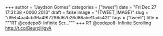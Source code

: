 
+++
author = "Jaydson Gomes"
categories = ["tweet"]
date = "Fri Dec 27 17:31:38 +0000 2013"
draft = false
image = "{TWEET_IMAGE}"
slug = "d9eb4aa4cb36a49f7298d67b26d86abe11adc42f"
tags = ["tweet"]
title = """RT @codepo8: Infinite Scr..."""
+++
RT @codepo8: Infinite Scrolling http://t.co/BeurcjHgvA
